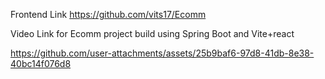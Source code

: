 Frontend Link
https://github.com/vits17/Ecomm

Video Link for Ecomm project build using Spring Boot and Vite+react

https://github.com/user-attachments/assets/25b9baf6-97d8-41db-8e38-40bc14f076d8



